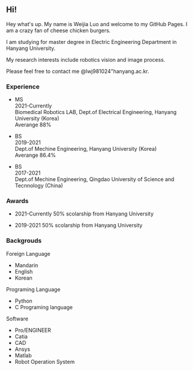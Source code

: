 ## Hi! 

Hey what's up. My name is Weijia Luo and welcome to my GitHub Pages. I am a crazy fan of cheese chicken burgers.

I am studying for master degree in Electric Engineering Department in Hanyang University.  

My research interests include robotics vision and image process.  

Please feel free to contact me @lwj981024"hanyang.ac.kr.

### Experience


* MS  
2021-Currently  
Biomedical Robotics LAB, Dept.of Electrical Engineering, Hanyang University  (Korea)  
Averange 88%


* BS  
2019-2021  
Dept.of Mechine Engineering, Hanyang University  (Korea)  
Averange 86.4%



* BS  
2017-2021  
Dept.of Mechine Engineering, Qingdao University of Science and Tecnnology (China)  


### Awards

* 2021-Currently 
50% scolarship from Hanyang University

* 2019-2021 
50% scolarship from Hanyang University


### Backgrouds

Foreign Language
* Mandarin
* English
* Korean

Programing Language
* Python
* C Programing language

Software 
* Pro/ENGINEER
* Catia
* CAD
* Ansys
* Matlab
* Robot Operation System
